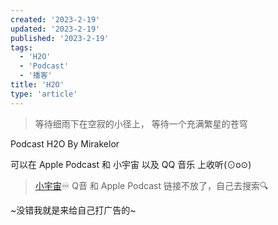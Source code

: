 ```yaml
---
created: '2023-2-19'
updated: '2023-2-19'
published: '2023-2-19'
tags:
  - 'H2O'
  - 'Podcast'
  - '播客'
title: 'H2O'
type: 'article'
---
```


> 等待细雨下在空寂的小径上，
> 等待一个充满繁星的苍穹

Podcast H2O By Mirakelor

可以在 Apple Podcast 和 小宇宙 以及 QQ 音乐 上收听(⊙o⊙)

> [小宇宙](https://namecard.xiaoyuzhoufm.com/y8ruf)♾️
> Q音 和 Apple Podcast 链接不放了，自己去搜索🔍

~没错我就是来给自己打广告的~
